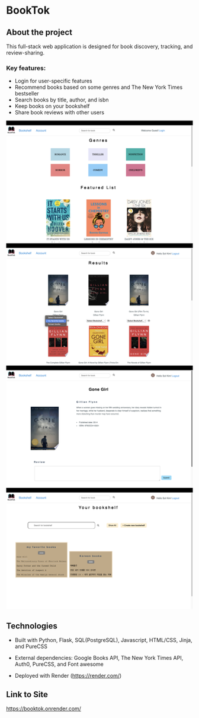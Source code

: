 # BookTok

## About the project

This full-stack web application is designed for book discovery, tracking, and review-sharing.

### Key features:
* Login for user-specific features
* Recommend books based on some genres and The New York Times bestseller 
* Search books by title, author, and isbn
* Keep books on your bookshelf
* Share book reviews with other users

<img src="static/images/readme/main.png">
<img src="static/images/readme/addToBookshelf.png">
<img src="static/images/readme/bookInfo.png">
<img src="static/images/readme/bookshelf.png">
<br>

## Technologies

* Built with
Python, Flask, SQL(PostgreSQL), Javascript, HTML/CSS, Jinja, and PureCSS

* External dependencies:
Google Books API, The New York Times API, Auth0, PureCSS, and Font awesome

* Deployed with
Render (https://render.com/)


## Link to Site
<https://booktok.onrender.com/>

